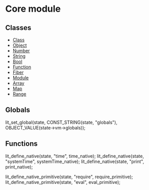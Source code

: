 # Core module
## Classes

* [Class](/docs/core_module/class)
* [Object](/docs/core_module/object)
* [Number](/docs/core_module/number)
* [String](/docs/core_module/string)
* [Bool](/docs/core_module/bool)
* [Function](/docs/core_module/function)
* [Fiber](/docs/core_module/fiber)
* [Module](/docs/core_module/module)
* [Array](/docs/core_module/array)
* [Map](/docs/core_module/map)
* [Range](/docs/core_module/range)

## Globals

lit_set_global(state, CONST_STRING(state, "globals"), OBJECT_VALUE(state->vm->globals));

## Functions

lit_define_native(state, "time", time_native);
lit_define_native(state, "systemTime", systemTime_native);
lit_define_native(state, "print", print_native);

lit_define_native_primitive(state, "require", require_primitive);
lit_define_native_primitive(state, "eval", eval_primitive);